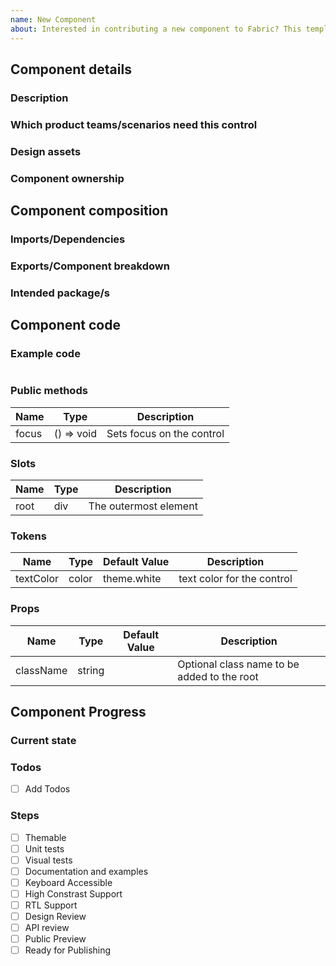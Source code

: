 ```yaml
---
name: New Component
about: Interested in contributing a new component to Fabric? This template includes necessary information to get started, and steps to completion
---
```


<!-- Use this template for new components or new component variants -->

## Component details

### Description

<!-- fill this out -->

### Which product teams/scenarios need this control

<!-- The more teams/scenarios that would use this control the better chance it will get prioritized -->

### Design assets

<!-- Please provide links to redlines or screenshots of intended component design -->

### Component ownership

<!-- Are there one or more people who can help maintain this component over time? Who will address bugs? -->

## Component composition

### Imports/Dependencies

<!-- What other components/modules will your component be using -->

### Exports/Component breakdown

<!-- Consider creating smaller composable components vs a single larger one
See https://github.com/OfficeDev/office-ui-fabric-react/wiki/Component-Design#build-many-smaller-components-and-compose-them-together -->

### Intended package/s

<!-- If this is a prototype component, start in @uifabric/experiments. If you feel that there is a new package required, please indicate the requested name here. -->

## Component code

### Example code

```

```

<!-- View naming guidelines here https://github.com/OfficeDev/office-ui-fabric-react/wiki/Component-Design#naming-guidance -->

### Public methods

| Name  | Type       | Description               |
| ----- | ---------- | ------------------------- |
| focus | () => void | Sets focus on the control |

### Slots

| Name | Type | Description           |
| ---- | ---- | --------------------- |
| root | div  | The outermost element |

### Tokens

| Name      | Type  | Default Value | Description                |
| --------- | ----- | ------------- | -------------------------- |
| textColor | color | theme.white   | text color for the control |

### Props

| Name      | Type   | Default Value | Description                                 |
| --------- | ------ | ------------- | ------------------------------------------- |
| className | string |               | Optional class name to be added to the root |

## Component Progress

### Current state

### Todos

- [ ] Add Todos

### Steps

- [ ] Themable
- [ ] Unit tests
- [ ] Visual tests
- [ ] Documentation and examples
- [ ] Keyboard Accessible
- [ ] High Constrast Support
- [ ] RTL Support
- [ ] Design Review
- [ ] API review
- [ ] Public Preview
- [ ] Ready for Publishing
